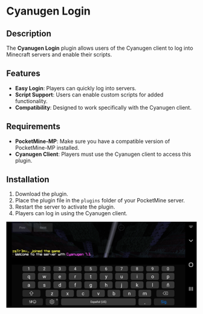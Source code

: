 # Cyanugen Login

## Description

The **Cyanugen Login** plugin allows users of the Cyanugen client to log into Minecraft servers and enable their scripts.

## Features

- **Easy Login**: Players can quickly log into servers.
- **Script Support**: Users can enable custom scripts for added functionality.
- **Compatibility**: Designed to work specifically with the Cyanugen client.

## Requirements

- **PocketMine-MP**: Make sure you have a compatible version of PocketMine-MP installed.
- **Cyanugen Client**: Players must use the Cyanugen client to access this plugin.

## Installation

1. Download the plugin.
2. Place the plugin file in the `plugins` folder of your PocketMine server.
3. Restart the server to activate the plugin.
4. Players can log in using the Cyanugen client.

![Cyanugen Login Screenshot](screenshot.png)
